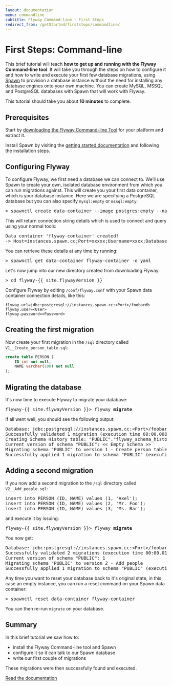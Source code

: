 ```yaml
---
layout: documentation
menu: commandline
subtitle: Flyway Command-line - First Steps
redirect_from: /getStarted/firststeps/commandline/
---
```


# First Steps: Command-line

This brief tutorial will teach **how to get up and running with the Flyway Command-line tool**. It will take you through the
steps on how to configure it and how to write and execute your first few database migrations, using <a href="spawn.cc">Spawn</a>
to provision a database instance without the need for installing any database engines onto your own machine. You can create MySQL,
MSSQL and PostgreSQL databases with Spawn that will work with Flyway.

This tutorial should take you about **10 minutes** to complete.

## Prerequisites

Start by <a href="/download">downloading the Flyway Command-line Tool</a> for your platform and extract it.

Install Spawn by visiting the <a href="https://www.spawn.cc/docs/getting-started.html">getting started documentation</a> and following
the installation steps.

## Configuring Flyway

To configure Flyway, we first need a database we can connect to. We’ll use Spawn to create your own, isolated database environment from which
you can run migrations against. This will create you your first data container, which is your database instance. Here we are specifying a PostgreSQL
database but you can also specify `mysql:empty` or `mssql:empty`:

<pre class="console"><span>&gt;</span> spawnctl create data-container --image postgres:empty --name flyway-container</pre>

This will return connection string details which is used to connect and query using your normal tools:

<pre class="console">Data container 'flyway-container' created!
-> Host=instances.spawn.cc;Port=xxxxx;Username=xxxx;Database=foobardb;Password=xxxxxxxxx</pre>

You can retrieve these details at any time by running:

<pre class="console"><span>&gt;</span> spawnctl get data-container flyway-container -o yaml</pre>

Let's now jump into our new directory created from downloading Flyway:

<pre class="console"><span>&gt;</span> cd flyway-{{ site.flywayVersion }}</pre>

Configure Flyway by editing `/conf/flyway.conf` with your Spawn data container connection details, like this:

```properties
flyway.url=jdbc:postgresql://instances.spawn.cc:<Port>/foobardb
flyway.user=<User>
flyway.password=<Password>
```

## Creating the first migration

Now create your first migration in the `/sql` directory called `V1__Create_person_table.sql`:

```sql
create table PERSON (
    ID int not null,
    NAME varchar(100) not null
);
```

## Migrating the database

It's now time to execute Flyway to migrate your database:

<pre class="console"><span>flyway-{{ site.flywayVersion }}&gt;</span> flyway <strong>migrate</strong></pre>

If all went well, you should see the following output:

<pre class="console">Database: jdbc:postgresql://instances.spawn.cc:&lt;Port&gt;/foobardb (PostgreSQL 11.0)
Successfully validated 1 migration (execution time 00:00.008s)
Creating Schema History table: "PUBLIC"."flyway_schema_history"
Current version of schema "PUBLIC": << Empty Schema >>
Migrating schema "PUBLIC" to version 1 - Create person table
Successfully applied 1 migration to schema "PUBLIC" (execution time 00:00.033s)</pre>

## Adding a second migration

If you now add a second migration to the `/sql` directory called `V2__Add_people.sql`:

<pre class="prettyprint">insert into PERSON (ID, NAME) values (1, 'Axel');
insert into PERSON (ID, NAME) values (2, 'Mr. Foo');
insert into PERSON (ID, NAME) values (3, 'Ms. Bar');</pre>

and execute it by issuing:

<pre class="console"><span>flyway-{{ site.flywayVersion }}&gt;</span> flyway <strong>migrate</strong></pre>

You now get:

<pre class="console">Database: jdbc:postgresql://instances.spawn.cc:&lt;Port&gt;/foobardb (PostgreSQL 11.0)
Successfully validated 2 migrations (execution time 00:00.018s)
Current version of schema "PUBLIC": 1
Migrating schema "PUBLIC" to version 2 - Add people
Successfully applied 1 migration to schema "PUBLIC" (execution time 00:00.016s)</pre>

Any time you want to reset your database back to it's original state, in this case an empty instance, you can run a reset command on your Spawn data container:

<pre class="console"><span>&gt;</span> spawnctl reset data-container flyway-container</pre>

You can then re-run `migrate` on your database.

## Summary

In this brief tutorial we saw how to:
- install the Flyway Command-line tool and Spawn
- configure it so it can talk to our Spawn database
- write our first couple of migrations

These migrations were then successfully found and executed.

<p class="next-steps">
    <a class="btn btn-primary" href="/documentation/usage/commandline">Read the documentation <i class="fa fa-arrow-right"></i></a>
</p>
